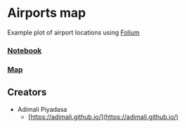 # Airports map
Example plot of airport locations using [Folium](https://github.com/python-visualization/folium)
### [Notebook](https://rawgit.com/adimali/airports/master/airports_notebook.html)
### [Map](https://rawgit.com/adimali/airports/master/airports.html)

## Creators

* Adimali Piyadasa
    - [https://adimali.github.io/](https://adimali.github.io/)
